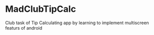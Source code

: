 # MadClubTipCalc
Club task of Tip Calculating app by learning to implement multiscreen featurs of android
